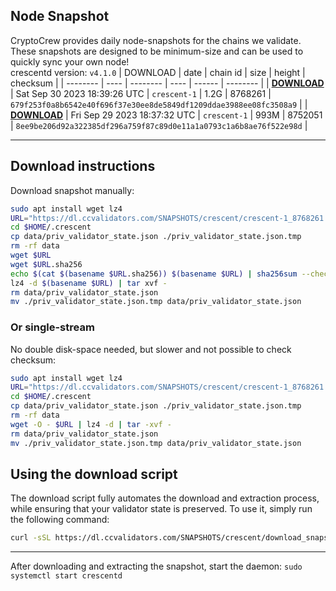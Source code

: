 ## Node Snapshot
CryptoCrew provides daily node-snapshots for the chains we validate. These snapshots are designed to be minimum-size and can be used to quickly sync your own node!  
crescentd version: `v4.1.0`
| DOWNLOAD | date | chain id | size | height | checksum |
| -------- | ---- | -------- | ---- | ------ | -------- |
| **[DOWNLOAD](https://dl.ccvalidators.com/SNAPSHOTS/crescent/crescent-1_8768261.tar.lz4)** | Sat Sep 30 2023 18:39:26 UTC | `crescent-1` | 1.2G | 8768261 | `679f253f0a8b6542e40f696f37e30ee8de5849df1209ddae3988ee08fc3508a9` |
| **[DOWNLOAD](https://dl.ccvalidators.com/SNAPSHOTS/crescent/crescent-1_8752051.tar.lz4)** | Fri Sep 29 2023 18:37:32 UTC | `crescent-1` | 993M | 8752051 | `8ee9be206d92a322385df296a759f87c89d0e11a1a0793c1a6b8ae76f522e98d` |

---

## Download instructions
Download snapshot manually:
```sh
sudo apt install wget lz4
URL="https://dl.ccvalidators.com/SNAPSHOTS/crescent/crescent-1_8768261.tar.lz4"
cd $HOME/.crescent
cp data/priv_validator_state.json ./priv_validator_state.json.tmp
rm -rf data
wget $URL
wget $URL.sha256
echo $(cat $(basename $URL.sha256)) $(basename $URL) | sha256sum --check
lz4 -d $(basename $URL) | tar xvf -
rm data/priv_validator_state.json
mv ./priv_validator_state.json.tmp data/priv_validator_state.json
```

### Or single-stream
No double disk-space needed, but slower and not possible to check checksum:
```sh
sudo apt install wget lz4
URL="https://dl.ccvalidators.com/SNAPSHOTS/crescent/crescent-1_8768261.tar.lz4"
cd $HOME/.crescent
cp data/priv_validator_state.json ./priv_validator_state.json.tmp
rm -rf data
wget -O - $URL | lz4 -d | tar -xvf -
rm data/priv_validator_state.json
mv ./priv_validator_state.json.tmp data/priv_validator_state.json
```





## Using the download script

The download script fully automates the download and extraction process, while ensuring that your validator state is preserved. To use it, simply run the following command:
```sh
curl -sSL https://dl.ccvalidators.com/SNAPSHOTS/crescent/download_snapshot.sh | bash
```
---

After downloading and extracting the snapshot, start the daemon: `sudo systemctl start crescentd`

